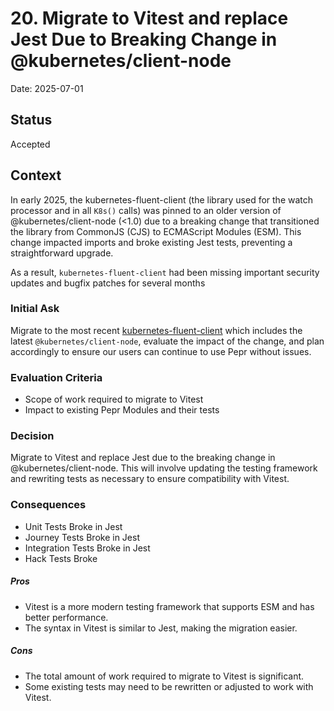# 20. Migrate to Vitest and replace Jest Due to Breaking Change in @kubernetes/client-node

Date: 2025-07-01

## Status

Accepted

## Context

In early 2025, the kubernetes-fluent-client (the library used for the watch processor and in all `K8s()` calls) was pinned to an older version of @kubernetes/client-node (<1.0) due to a breaking change that transitioned the library from CommonJS (CJS) to ECMAScript Modules (ESM). This change impacted imports and broke existing Jest tests, preventing a straightforward upgrade.

As a result, `kubernetes-fluent-client` had been missing important security updates and bugfix patches for several months

### Initial Ask ###

Migrate to the most recent [kubernetes-fluent-client](https://github.com/defenseunicorns/kubernetes-fluent-client) which includes the latest `@kubernetes/client-node`, evaluate the impact of the change, and plan accordingly to ensure our users can continue to use Pepr without issues.


### Evaluation Criteria ###

* Scope of work required to migrate to Vitest
* Impact to existing Pepr Modules and their tests


### Decision ###

Migrate to Vitest and replace Jest due to the breaking change in @kubernetes/client-node. This will involve updating the testing framework and rewriting tests as necessary to ensure compatibility with Vitest.

### Consequences ###

* Unit Tests Broke in Jest
* Journey Tests Broke in Jest
* Integration Tests Broke in Jest
* Hack Tests Broke

##### Pros

- Vitest is a more modern testing framework that supports ESM and has better performance.
- The syntax in Vitest is similar to Jest, making the migration easier.

##### Cons

- The total amount of work required to migrate to Vitest is significant.
- Some existing tests may need to be rewritten or adjusted to work with Vitest.
